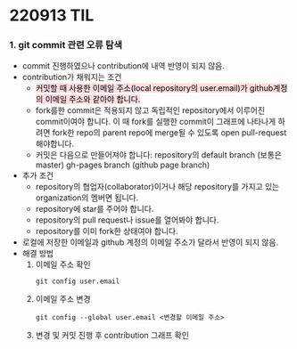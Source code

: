 # 220913 TIL
### 1. git commit 관련 오류 탐색
* commit 진행하였으나 contribution에 내역 반영이 되지 않음.
* contribution가 채워지는 조건
    * <span style="background-color: #ffdce0; color: black">커밋할 때 사용한 이메일 주소(local repository의 user.email)가 github계정의 이메일 주소와 같아야 합니다.<span>
    * fork를한 commit은 적용되지 않고 독립적인 repository에서 이루어진 commit이여야 합니다. 이 때 fork를 실행한 commit이 그래프에 나타나게 하려면 fork한 repo의 parent repo에 merge될 수 있도록 open pull-request해야합니다.
    * 커밋은 다음으로 만들어져야 합니다: repository의 default branch (보통은 master) gh-pages branch (github page branch)
* 추가 조건
    * repository의 협업자(collaborator)이거나 해당 repository를 가지고 있는 organization의 멤버면 됩니다.
    * repository에 star를 주어야 합니다.
    * repository의 pull request나 issue를 열어봐야 합니다.
    * repository를 이미 fork한 상태여야 합니다.
* 로컬에 저장한 이메일과 github 계정의 이메일 주소가 달라서 반영이 되지 않음.
* 해결 방법
    1. 이메일 주소 확인 
        ```
        git config user.email
        ```
    2. 이메일 주소 변경
        ```
        git config --global user.email <변경할 이메일 주소>
        ```
    3. 변경 및 커밋 진행 후 contribution 그래프 확인
